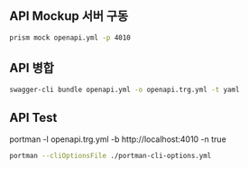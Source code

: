 ## API Mockup 서버 구동
```bash
prism mock openapi.yml -p 4010
```

## API 병합
```bash
swagger-cli bundle openapi.yml -o openapi.trg.yml -t yaml
```

## API Test
portman -l openapi.trg.yml -b http://localhost:4010 -n true
```bash
portman --cliOptionsFile ./portman-cli-options.yml
```